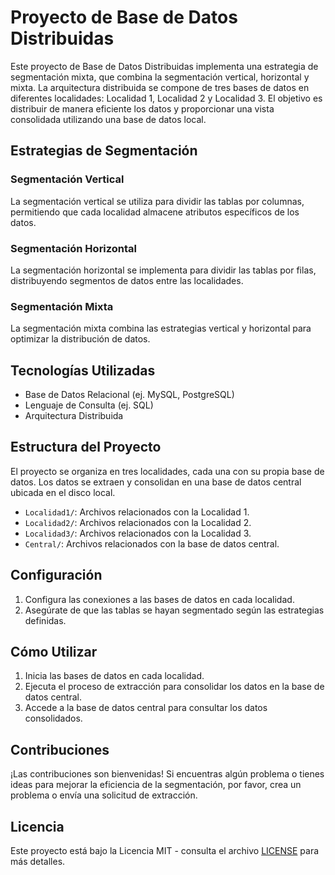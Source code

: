 # Proyecto de Base de Datos Distribuidas

Este proyecto de Base de Datos Distribuidas implementa una estrategia de segmentación mixta, que combina la segmentación vertical, horizontal y mixta. La arquitectura distribuida se compone de tres bases de datos en diferentes localidades: Localidad 1, Localidad 2 y Localidad 3. El objetivo es distribuir de manera eficiente los datos y proporcionar una vista consolidada utilizando una base de datos local.

## Estrategias de Segmentación

### Segmentación Vertical
La segmentación vertical se utiliza para dividir las tablas por columnas, permitiendo que cada localidad almacene atributos específicos de los datos.

### Segmentación Horizontal
La segmentación horizontal se implementa para dividir las tablas por filas, distribuyendo segmentos de datos entre las localidades.

### Segmentación Mixta
La segmentación mixta combina las estrategias vertical y horizontal para optimizar la distribución de datos.

## Tecnologías Utilizadas

- Base de Datos Relacional (ej. MySQL, PostgreSQL)
- Lenguaje de Consulta (ej. SQL)
- Arquitectura Distribuida

## Estructura del Proyecto

El proyecto se organiza en tres localidades, cada una con su propia base de datos. Los datos se extraen y consolidan en una base de datos central ubicada en el disco local.

- `Localidad1/`: Archivos relacionados con la Localidad 1.
- `Localidad2/`: Archivos relacionados con la Localidad 2.
- `Localidad3/`: Archivos relacionados con la Localidad 3.
- `Central/`: Archivos relacionados con la base de datos central.

## Configuración

1. Configura las conexiones a las bases de datos en cada localidad.
2. Asegúrate de que las tablas se hayan segmentado según las estrategias definidas.

## Cómo Utilizar

1. Inicia las bases de datos en cada localidad.
2. Ejecuta el proceso de extracción para consolidar los datos en la base de datos central.
3. Accede a la base de datos central para consultar los datos consolidados.

## Contribuciones

¡Las contribuciones son bienvenidas! Si encuentras algún problema o tienes ideas para mejorar la eficiencia de la segmentación, por favor, crea un problema o envía una solicitud de extracción.

## Licencia

Este proyecto está bajo la Licencia MIT - consulta el archivo [LICENSE](LICENSE) para más detalles.
